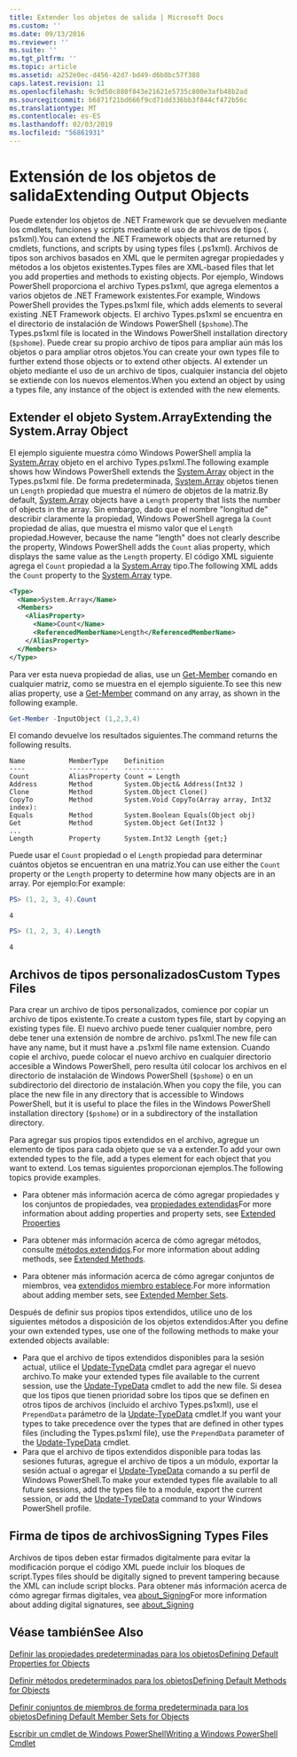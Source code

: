 ```yaml
---
title: Extender los objetos de salida | Microsoft Docs
ms.custom: ''
ms.date: 09/13/2016
ms.reviewer: ''
ms.suite: ''
ms.tgt_pltfrm: ''
ms.topic: article
ms.assetid: a252e0ec-d456-42d7-bd49-d6b8bc57f388
caps.latest.revision: 11
ms.openlocfilehash: 9c9d50c880f843e21621e5735c800e3afb48b2ad
ms.sourcegitcommit: b6871f21bd666f9cd71dd336bb3f844cf472b56c
ms.translationtype: MT
ms.contentlocale: es-ES
ms.lasthandoff: 02/03/2019
ms.locfileid: "56861931"
---
```

# <a name="extending-output-objects"></a><span data-ttu-id="f5d9d-102">Extensión de los objetos de salida</span><span class="sxs-lookup"><span data-stu-id="f5d9d-102">Extending Output Objects</span></span>

<span data-ttu-id="f5d9d-103">Puede extender los objetos de .NET Framework que se devuelven mediante los cmdlets, funciones y scripts mediante el uso de archivos de tipos (. ps1xml).</span><span class="sxs-lookup"><span data-stu-id="f5d9d-103">You can extend the .NET Framework objects that are returned by cmdlets, functions, and scripts by using types files (.ps1xml).</span></span> <span data-ttu-id="f5d9d-104">Archivos de tipos son archivos basados en XML que le permiten agregar propiedades y métodos a los objetos existentes.</span><span class="sxs-lookup"><span data-stu-id="f5d9d-104">Types files are XML-based files that let you add properties and methods to existing objects.</span></span> <span data-ttu-id="f5d9d-105">Por ejemplo, Windows PowerShell proporciona el archivo Types.ps1xml, que agrega elementos a varios objetos de .NET Framework existentes.</span><span class="sxs-lookup"><span data-stu-id="f5d9d-105">For example, Windows PowerShell provides the Types.ps1xml file, which adds elements to several existing .NET Framework objects.</span></span> <span data-ttu-id="f5d9d-106">El archivo Types.ps1xml se encuentra en el directorio de instalación de Windows PowerShell (`$pshome`).</span><span class="sxs-lookup"><span data-stu-id="f5d9d-106">The Types.ps1xml file is located in the Windows PowerShell installation directory (`$pshome`).</span></span> <span data-ttu-id="f5d9d-107">Puede crear su propio archivo de tipos para ampliar aún más los objetos o para ampliar otros objetos.</span><span class="sxs-lookup"><span data-stu-id="f5d9d-107">You can create your own types file to further extend those objects or to extend other objects.</span></span> <span data-ttu-id="f5d9d-108">Al extender un objeto mediante el uso de un archivo de tipos, cualquier instancia del objeto se extiende con los nuevos elementos.</span><span class="sxs-lookup"><span data-stu-id="f5d9d-108">When you extend an object by using a types file, any instance of the object is extended with the new elements.</span></span>

## <a name="extending-the-systemarray-object"></a><span data-ttu-id="f5d9d-109">Extender el objeto System.Array</span><span class="sxs-lookup"><span data-stu-id="f5d9d-109">Extending the System.Array Object</span></span>

<span data-ttu-id="f5d9d-110">El ejemplo siguiente muestra cómo Windows PowerShell amplía la [System.Array](/dotnet/api/System.Array) objeto en el archivo Types.ps1xml.</span><span class="sxs-lookup"><span data-stu-id="f5d9d-110">The following example shows how Windows PowerShell extends the [System.Array](/dotnet/api/System.Array) object in the Types.ps1xml file.</span></span> <span data-ttu-id="f5d9d-111">De forma predeterminada, [System.Array](/dotnet/api/System.Array) objetos tienen un `Length` propiedad que muestra el número de objetos de la matriz.</span><span class="sxs-lookup"><span data-stu-id="f5d9d-111">By default, [System.Array](/dotnet/api/System.Array) objects have a `Length` property that lists the number of objects in the array.</span></span> <span data-ttu-id="f5d9d-112">Sin embargo, dado que el nombre "longitud de" describir claramente la propiedad, Windows PowerShell agrega la `Count` propiedad de alias, que muestra el mismo valor que el `Length` propiedad.</span><span class="sxs-lookup"><span data-stu-id="f5d9d-112">However, because the name "length" does not clearly describe the property, Windows PowerShell adds the `Count` alias property, which displays the same value as the `Length` property.</span></span> <span data-ttu-id="f5d9d-113">El código XML siguiente agrega el `Count` propiedad a la [System.Array](/dotnet/api/System.Array) tipo.</span><span class="sxs-lookup"><span data-stu-id="f5d9d-113">The following XML adds the `Count` property to the [System.Array](/dotnet/api/System.Array) type.</span></span>

```xml
<Type>
  <Name>System.Array</Name>
  <Members>
    <AliasProperty>
      <Name>Count</Name>
      <ReferencedMemberName>Length</ReferencedMemberName>
    </AliasProperty>
  </Members>
</Type>

```

<span data-ttu-id="f5d9d-114">Para ver esta nueva propiedad de alias, use un [Get-Member](/powershell/module/Microsoft.PowerShell.Utility/Get-Member) comando en cualquier matriz, como se muestra en el ejemplo siguiente.</span><span class="sxs-lookup"><span data-stu-id="f5d9d-114">To see this new alias property, use a [Get-Member](/powershell/module/Microsoft.PowerShell.Utility/Get-Member) command on any array, as shown in the following example.</span></span>

```powershell
Get-Member -InputObject (1,2,3,4)
```

<span data-ttu-id="f5d9d-115">El comando devuelve los resultados siguientes.</span><span class="sxs-lookup"><span data-stu-id="f5d9d-115">The command returns the following results.</span></span>
```output
Name           MemberType    Definition
----           ----------    ----------
Count          AliasProperty Count = Length
Address        Method        System.Object& Address(Int32 )
Clone          Method        System.Object Clone()
CopyTo         Method        System.Void CopyTo(Array array, Int32 index):
Equals         Method        System.Boolean Equals(Object obj)
Get            Method        System.Object Get(Int32 )
...
Length         Property      System.Int32 Length {get;}
```
<span data-ttu-id="f5d9d-116">Puede usar el `Count` propiedad o el `Length` propiedad para determinar cuántos objetos se encuentran en una matriz.</span><span class="sxs-lookup"><span data-stu-id="f5d9d-116">You can use either the `Count` property or the `Length` property to determine how many objects are in an array.</span></span> <span data-ttu-id="f5d9d-117">Por ejemplo:</span><span class="sxs-lookup"><span data-stu-id="f5d9d-117">For example:</span></span>

```powershell
PS> (1, 2, 3, 4).Count
```

```output
4
```

```powershell
PS> (1, 2, 3, 4).Length
```

```output
4
```

## <a name="custom-types-files"></a><span data-ttu-id="f5d9d-118">Archivos de tipos personalizados</span><span class="sxs-lookup"><span data-stu-id="f5d9d-118">Custom Types Files</span></span>

<span data-ttu-id="f5d9d-119">Para crear un archivo de tipos personalizados, comience por copiar un archivo de tipos existente.</span><span class="sxs-lookup"><span data-stu-id="f5d9d-119">To create a custom types file, start by copying an existing types file.</span></span> <span data-ttu-id="f5d9d-120">El nuevo archivo puede tener cualquier nombre, pero debe tener una extensión de nombre de archivo. ps1xml.</span><span class="sxs-lookup"><span data-stu-id="f5d9d-120">The new file can have any name, but it must have a .ps1xml file name extension.</span></span> <span data-ttu-id="f5d9d-121">Cuando copie el archivo, puede colocar el nuevo archivo en cualquier directorio accesible a Windows PowerShell, pero resulta útil colocar los archivos en el directorio de instalación de Windows PowerShell (`$pshome`) o en un subdirectorio del directorio de instalación.</span><span class="sxs-lookup"><span data-stu-id="f5d9d-121">When you copy the file, you can place the new file in any directory that is accessible to Windows PowerShell, but it is useful to place the files in the Windows PowerShell installation directory (`$pshome`) or in a subdirectory of the installation directory.</span></span>

<span data-ttu-id="f5d9d-122">Para agregar sus propios tipos extendidos en el archivo, agregue un elemento de tipos para cada objeto que se va a extender.</span><span class="sxs-lookup"><span data-stu-id="f5d9d-122">To add your own extended types to the file, add a types element for each object that you want to extend.</span></span> <span data-ttu-id="f5d9d-123">Los temas siguientes proporcionan ejemplos.</span><span class="sxs-lookup"><span data-stu-id="f5d9d-123">The following topics provide examples.</span></span>

- <span data-ttu-id="f5d9d-124">Para obtener más información acerca de cómo agregar propiedades y los conjuntos de propiedades, vea [propiedades extendidas](./extending-properties-for-objects.md)</span><span class="sxs-lookup"><span data-stu-id="f5d9d-124">For more information about adding properties and property sets, see [Extended Properties](./extending-properties-for-objects.md)</span></span>

- <span data-ttu-id="f5d9d-125">Para obtener más información acerca de cómo agregar métodos, consulte [métodos extendidos](./defining-default-methods-for-objects.md).</span><span class="sxs-lookup"><span data-stu-id="f5d9d-125">For more information about adding methods, see [Extended Methods](./defining-default-methods-for-objects.md).</span></span>

- <span data-ttu-id="f5d9d-126">Para obtener más información acerca de cómo agregar conjuntos de miembros, vea [extendidos miembro establece](./defining-default-member-sets-for-objects.md).</span><span class="sxs-lookup"><span data-stu-id="f5d9d-126">For more information about adding member sets, see [Extended Member Sets](./defining-default-member-sets-for-objects.md).</span></span>

<span data-ttu-id="f5d9d-127">Después de definir sus propios tipos extendidos, utilice uno de los siguientes métodos a disposición de los objetos extendidos:</span><span class="sxs-lookup"><span data-stu-id="f5d9d-127">After you define your own extended types, use one of the following methods to make your extended objects available:</span></span>

- <span data-ttu-id="f5d9d-128">Para que el archivo de tipos extendidos disponibles para la sesión actual, utilice el [Update-TypeData](/powershell/module/Microsoft.PowerShell.Utility/Update-TypeData) cmdlet para agregar el nuevo archivo.</span><span class="sxs-lookup"><span data-stu-id="f5d9d-128">To make your extended types file available to the current session, use the [Update-TypeData](/powershell/module/Microsoft.PowerShell.Utility/Update-TypeData) cmdlet to add the new file.</span></span> <span data-ttu-id="f5d9d-129">Si desea que los tipos que tienen prioridad sobre los tipos que se definen en otros tipos de archivos (incluido el archivo Types.ps1xml), use el `PrependData` parámetro de la [Update-TypeData](/powershell/module/Microsoft.PowerShell.Utility/Update-TypeData) cmdlet.</span><span class="sxs-lookup"><span data-stu-id="f5d9d-129">If you want your types to take precedence over the types that are defined in other types files (including the Types.ps1xml file), use the `PrependData` parameter of the [Update-TypeData](/powershell/module/Microsoft.PowerShell.Utility/Update-TypeData) cmdlet.</span></span>
- <span data-ttu-id="f5d9d-130">Para que el archivo de tipos extendidos disponible para todas las sesiones futuras, agregue el archivo de tipos a un módulo, exportar la sesión actual o agregar el [Update-TypeData](/powershell/module/Microsoft.PowerShell.Utility/Update-TypeData) comando a su perfil de Windows PowerShell.</span><span class="sxs-lookup"><span data-stu-id="f5d9d-130">To make your extended types file available to all future sessions, add the types file to a module, export the current session, or add the [Update-TypeData](/powershell/module/Microsoft.PowerShell.Utility/Update-TypeData) command to your Windows PowerShell profile.</span></span>

## <a name="signing-types-files"></a><span data-ttu-id="f5d9d-131">Firma de tipos de archivos</span><span class="sxs-lookup"><span data-stu-id="f5d9d-131">Signing Types Files</span></span>

<span data-ttu-id="f5d9d-132">Archivos de tipos deben estar firmados digitalmente para evitar la modificación porque el código XML puede incluir los bloques de script.</span><span class="sxs-lookup"><span data-stu-id="f5d9d-132">Types files should be digitally signed to prevent tampering because the XML can include script blocks.</span></span> <span data-ttu-id="f5d9d-133">Para obtener más información acerca de cómo agregar firmas digitales, vea [about_Signing](/powershell/module/microsoft.powershell.core/about/about_signing)</span><span class="sxs-lookup"><span data-stu-id="f5d9d-133">For more information about adding digital signatures, see [about_Signing](/powershell/module/microsoft.powershell.core/about/about_signing)</span></span>

## <a name="see-also"></a><span data-ttu-id="f5d9d-134">Véase también</span><span class="sxs-lookup"><span data-stu-id="f5d9d-134">See Also</span></span>

[<span data-ttu-id="f5d9d-135">Definir las propiedades predeterminadas para los objetos</span><span class="sxs-lookup"><span data-stu-id="f5d9d-135">Defining Default Properties for Objects</span></span>](./extending-properties-for-objects.md)

[<span data-ttu-id="f5d9d-136">Definir métodos predeterminados para los objetos</span><span class="sxs-lookup"><span data-stu-id="f5d9d-136">Defining Default Methods for Objects</span></span>](./defining-default-methods-for-objects.md)

[<span data-ttu-id="f5d9d-137">Definir conjuntos de miembros de forma predeterminada para los objetos</span><span class="sxs-lookup"><span data-stu-id="f5d9d-137">Defining Default Member Sets for Objects</span></span>](./defining-default-member-sets-for-objects.md)

[<span data-ttu-id="f5d9d-138">Escribir un cmdlet de Windows PowerShell</span><span class="sxs-lookup"><span data-stu-id="f5d9d-138">Writing a Windows PowerShell Cmdlet</span></span>](./writing-a-windows-powershell-cmdlet.md)
